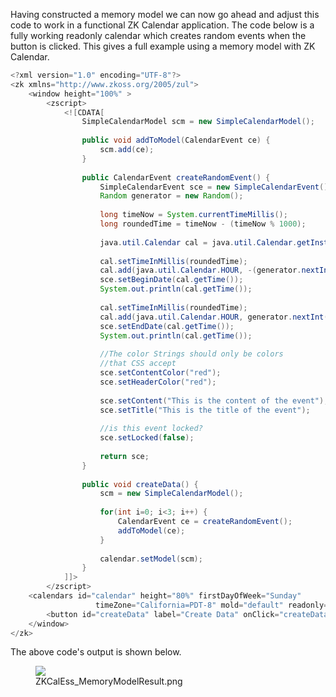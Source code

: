 Having constructed a memory model we can now go ahead and adjust this
code to work in a functional ZK Calendar application. The code below is
a fully working readonly calendar which creates random events when the
button is clicked. This gives a full example using a memory model with
ZK Calendar.

``` java
<?xml version="1.0" encoding="UTF-8"?>
<zk xmlns="http://www.zkoss.org/2005/zul">
    <window height="100%" >
        <zscript>
            <![CDATA[
                SimpleCalendarModel scm = new SimpleCalendarModel();
 
                public void addToModel(CalendarEvent ce) {
                    scm.add(ce);
                }
 
                public CalendarEvent createRandomEvent() {
                    SimpleCalendarEvent sce = new SimpleCalendarEvent();
                    Random generator = new Random();
                     
                    long timeNow = System.currentTimeMillis();
                    long roundedTime = timeNow - (timeNow % 1000);
 
                    java.util.Calendar cal = java.util.Calendar.getInstance();
 
                    cal.setTimeInMillis(roundedTime);
                    cal.add(java.util.Calendar.HOUR, -(generator.nextInt(3) + 2));
                    sce.setBeginDate(cal.getTime());
                    System.out.println(cal.getTime());
 
                    cal.setTimeInMillis(roundedTime);
                    cal.add(java.util.Calendar.HOUR, generator.nextInt(3) + 1);
                    sce.setEndDate(cal.getTime());
                    System.out.println(cal.getTime());
 
                    //The color Strings should only be colors
                    //that CSS accept
                    sce.setContentColor("red");
                    sce.setHeaderColor("red");
 
                    sce.setContent("This is the content of the event");
                    sce.setTitle("This is the title of the event");
 
                    //is this event locked?
                    sce.setLocked(false);
 
                    return sce;
                }
 
                public void createData() {
                    scm = new SimpleCalendarModel();
 
                    for(int i=0; i<3; i++) {
                        CalendarEvent ce = createRandomEvent();
                        addToModel(ce);
                    }
 
                    calendar.setModel(scm);
                }
            ]]>
        </zscript>
    <calendars id="calendar" height="80%" firstDayOfWeek="Sunday"
                   timeZone="California=PDT-8" mold="default" readonly="true" />
        <button id="createData" label="Create Data" onClick="createData()" />
    </window>
</zk>
```

The above code's output is shown below.

<figure>
<img src="images/ZKCalEss_MemoryModelResult.png
title="ZKCalEss_MemoryModelResult.png" />
<figcaption>ZKCalEss_MemoryModelResult.png</figcaption>
</figure>
